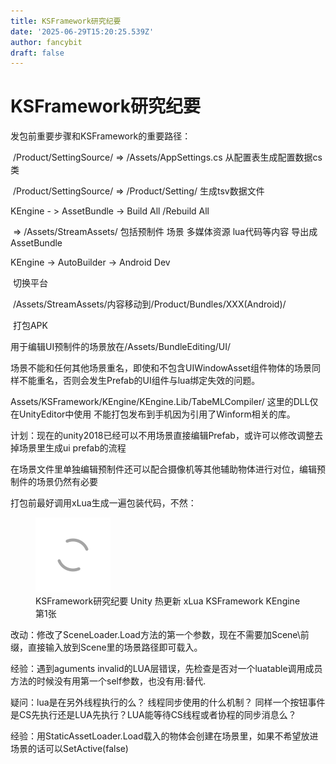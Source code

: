 ```yaml
---
title: KSFramework研究纪要
date: '2025-06-29T15:20:25.539Z'
author: fancybit
draft: false
---
```

<div class="header"><h1 class="single-title animate__animated animate__pulse animate__faster">KSFramework研究纪要</h1></div>

<div class="content" id="content"><p>发包前重要步骤和KSFramework的重要路径：</p><!-- raw HTML omitted --><p>&nbsp;/Product/SettingSource/ =&gt;&nbsp;/Assets/AppSettings.cs 从配置表生成配置数据cs类</p><p>&nbsp;/Product/SettingSource/ =&gt; /Product/Setting/ 生成tsv数据文件</p><!-- raw HTML omitted --><!-- raw HTML omitted --><!-- raw HTML omitted --><!-- raw HTML omitted --><!-- raw HTML omitted --><p>KEngine - &gt; AssetBundle -&gt; Build All /Rebuild All&nbsp;</p><p>&nbsp;=&gt; /Assets/StreamAssets/ 包括预制件 场景 多媒体资源 lua代码等内容 导出成AssetBundle</p><p>KEngine -&gt; AutoBuilder -&gt; Android Dev</p><p>&nbsp;切换平台&nbsp;</p><p>&nbsp;/Assets/StreamAssets/内容移动到/Product/Bundles/XXX(Android)/</p><p>&nbsp;打包APK</p><p>用于编辑UI预制件的场景放在/Assets/BundleEditing/UI/</p><p>场景不能和任何其他场景重名，即使和不包含UIWindowAsset组件物体的场景同样不能重名，否则会发生Prefab的UI组件与lua绑定失效的问题。</p><p>Assets/KSFramework/KEngine/KEngine.Lib/TabeMLCompiler/ 这里的DLL仅在UnityEditor中使用 不能打包发布到手机因为引用了Winform相关的库。</p><p><!-- raw HTML omitted -->计划：<!-- raw HTML omitted --><!-- raw HTML omitted -->现在的unity2018已经可以不用场景直接编辑Prefab，或许可以修改调整去掉场景里生成ui prefab的流程<!-- raw HTML omitted --></p><p>在场景文件里单独编辑预制件还可以配合摄像机等其他辅助物体进行对位，编辑预制件的场景仍然有必要</p><p>打包前最好调用xLua生成一遍包装代码，不然：</p><p></p><figure><a class="lightgallery" href="https://www.fancybit.top/zb_users/upload/2019/12/201912211576939042977316.png" data-thumbnail="https://www.fancybit.top/zb_users/upload/2019/12/201912211576939042977316.png" data-sub-html="<h2>KSFramework研究纪要  Unity 热更新 xLua KSFramework KEngine 第1张</h2><p>KSFramework研究纪要  Unity 热更新 xLua KSFramework KEngine 第1张</p>"><img class="lazyload" src="/svg/loading.min.svg" data-src="https://www.fancybit.top/zb_users/upload/2019/12/201912211576939042977316.png" data-srcset="https://www.fancybit.top/zb_users/upload/2019/12/201912211576939042977316.png, https://www.fancybit.top/zb_users/upload/2019/12/201912211576939042977316.png 1.5x, https://www.fancybit.top/zb_users/upload/2019/12/201912211576939042977316.png 2x" data-sizes="auto" alt="KSFramework研究纪要  Unity 热更新 xLua KSFramework KEngine 第1张" title="KSFramework研究纪要  Unity 热更新 xLua KSFramework KEngine 第1张"></a><figcaption class="image-caption">KSFramework研究纪要 Unity 热更新 xLua KSFramework KEngine 第1张</figcaption></figure><p></p><p>改动：修改了SceneLoader.Load方法的第一个参数，现在不需要加Scene\前缀，直接输入放到Scene里的场景路径即可载入。</p><p>经验：遇到aguments invalid的LUA层错误，先检查是否对一个luatable调用成员方法的时候没有用第一个self参数，也没有用:替代.</p><p>疑问：lua是在另外线程执行的么？ 线程同步使用的什么机制？ 同样一个按钮事件是CS先执行还是LUA先执行？LUA能等待CS线程或者协程的同步消息么？&nbsp;</p><p>经验：用StaticAssetLoader.Load载入的物体会创建在场景里，如果不希望放进场景的话可以SetActive(false)</p><!-- raw HTML omitted --></div>


